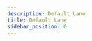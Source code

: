```yaml
---
description: Default Lane
title: Default Lane
sidebar_position: 0
---
```


<!-- TODO: @David fill out -->
